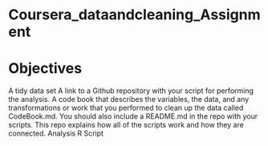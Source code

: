 # Coursera_dataandcleaning_Assignment

# Objectives 
A tidy data set
A link to a Github repository with your script for performing the analysis.
A code book that describes the variables, the data, and any transformations or work that you performed to clean up the data called CodeBook.md. You should also include a README.md in the repo with your scripts. This repo explains how all of the scripts work and how they are connected.
Analysis R Script

